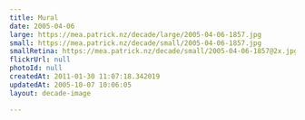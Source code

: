 ```yaml
---
title: Mural
date: 2005-04-06
large: https://mea.patrick.nz/decade/large/2005-04-06-1857.jpg
small: https://mea.patrick.nz/decade/small/2005-04-06-1857.jpg
smallRetina: https://mea.patrick.nz/decade/small/2005-04-06-1857@2x.jpg
flickrUrl: null
photoId: null
createdAt: 2011-01-30 11:07:18.342019
updatedAt: 2005-10-07 10:06:05
layout: decade-image

---
```


